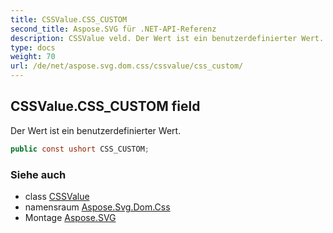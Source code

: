```yaml
---
title: CSSValue.CSS_CUSTOM
second_title: Aspose.SVG für .NET-API-Referenz
description: CSSValue veld. Der Wert ist ein benutzerdefinierter Wert.
type: docs
weight: 70
url: /de/net/aspose.svg.dom.css/cssvalue/css_custom/
---
```

## CSSValue.CSS_CUSTOM field

Der Wert ist ein benutzerdefinierter Wert.

```csharp
public const ushort CSS_CUSTOM;
```

### Siehe auch

* class [CSSValue](../)
* namensraum [Aspose.Svg.Dom.Css](../../cssvalue/)
* Montage [Aspose.SVG](../../../)


